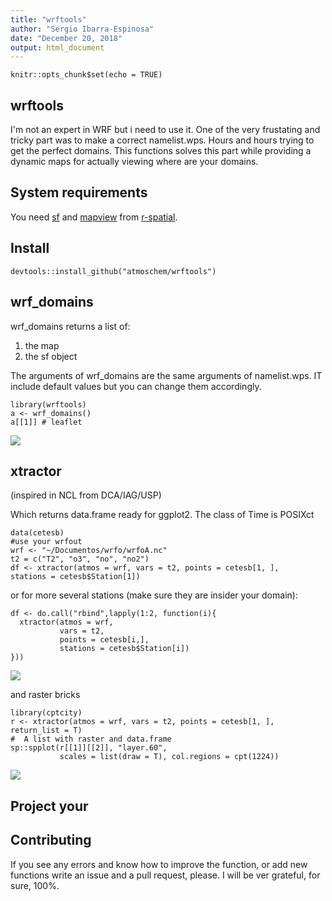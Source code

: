 ```yaml
---
title: "wrftools"
author: "Sergio Ibarra-Espinosa"
date: "December 20, 2018"
output: html_document
---
```


```{r setup, include=FALSE}
knitr::opts_chunk$set(echo = TRUE)
```

## wrftools

I'm not an expert in WRF but i need to use it. One of the very frustating and
tricky part was to make a correct namelist.wps. Hours and hours trying to
get the perfect domains. This functions solves this part while providing
a dynamic maps for actually viewing where are your domains. 

## System requirements
You need [sf](https://github.com/r-spatial/sf) and [mapview](https://github.com/r-spatial/mapview) from [r-spatial](https://github.com/r-spatial/). 


## Install
```{r eval = FALSE}
devtools::install_github("atmoschem/wrftools")
```

## wrf_domains

wrf_domains returns a list of:

1. the map
2. the sf object

The arguments of wrf_domains are the same arguments of namelist.wps.
IT include default values but you can change them accordingly.

```{r}
library(wrftools)
a <- wrf_domains()
a[[1]] # leaflet
```

![](https://i.imgur.com/7giwGp6.png)



## xtractor

(inspired in NCL from DCA/IAG/USP)

Which returns data.frame ready for ggplot2. The class of Time is POSIXct

```{r eval = FALSE}
data(cetesb)
#use your wrfout
wrf <- "~/Documentos/wrfo/wrfoA.nc"
t2 = c("T2", "o3", "no", "no2")
df <- xtractor(atmos = wrf, vars = t2, points = cetesb[1, ],
stations = cetesb$Station[1])
```

or for more several stations (make sure they are insider your domain):

```{r eval = FALSE}
df <- do.call("rbind",lapply(1:2, function(i){
  xtractor(atmos = wrf,
           vars = t2,
           points = cetesb[i,],
           stations = cetesb$Station[i])
}))
```

![](https://i.imgur.com/cXJZ1nI.png)

and raster bricks

```{r eval = FALSE}
library(cptcity)
r <- xtractor(atmos = wrf, vars = t2, points = cetesb[1, ], return_list = T)
#  A list with raster and data.frame
sp::spplot(r[[1]][[2]], "layer.60",
           scales = list(draw = T), col.regions = cpt(1224))
```

![](https://i.imgur.com/j4d5ei5.png)

## Project your 

## Contributing

If you see any errors and know how to improve the function, or add new functions
write an issue and a pull request, please. I will be ver grateful, for sure,
100%.
